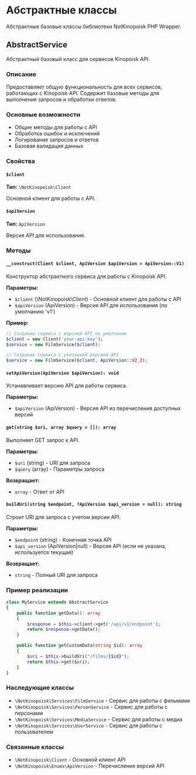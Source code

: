# Абстрактные классы

Абстрактные базовые классы библиотеки NotKinopoisk PHP Wrapper.

## AbstractService

Абстрактный базовый класс для сервисов Kinopoisk API.

### Описание

Предоставляет общую функциональность для всех сервисов, работающих с Kinopoisk API. Содержит базовые методы для выполнения запросов и обработки ответов.

### Основные возможности

- Общие методы для работы с API
- Обработка ошибок и исключений
- Логирование запросов и ответов
- Базовая валидация данных

### Свойства

#### `$client`

**Тип:** `\NotKinopoisk\Client`

Основной клиент для работы с API.

#### `$apiVersion`

**Тип:** `ApiVersion`

Версия API для использования.

### Методы

#### `__construct(Client $client, ApiVersion $apiVersion = ApiVersion::V1)`

Конструктор абстрактного сервиса для работы с Kinopoisk API.

**Параметры:**

- `$client` (\NotKinopoisk\Client) - Основной клиент для работы с API
- `$apiVersion` (ApiVersion) - Версия API для использования (по умолчанию 'v1')

**Пример:**

```php
// Создание сервиса с версией API по умолчанию
$client = new Client('your-api-key');
$service = new FilmService($client);

// Создание сервиса с указанной версией API
$service = new FilmService($client, ApiVersion::V2_2);
```

#### `setApiVersion(ApiVersion $apiVersion): void`

Устанавливает версию API для работы сервиса.

**Параметры:**

- `$apiVersion` (ApiVersion) - Версия API из перечисления доступных версий

#### `get(string $uri, array $query = []): array`

Выполняет GET запрос к API.

**Параметры:**

- `$uri` (string) - URI для запроса
- `$query` (array) - Параметры запроса

**Возвращает:**

- `array` - Ответ от API

#### `buildUri(string $endpoint, ?ApiVersion $api_version = null): string`

Строит URI для запроса с учетом версии API.

**Параметры:**

- `$endpoint` (string) - Конечная точка API
- `$api_version` (ApiVersion|null) - Версия API (если не указана, используется текущая)

**Возвращает:**

- `string` - Полный URI для запроса

### Пример реализации

```php
class MyService extends AbstractService
{
    public function getData(): array
    {
        $response = $this->client->get('/api/v1/endpoint');
        return $response->getData();
    }

    public function getCustomData(string $id): array
    {
        $uri = $this->buildUri("/films/{$id}");
        return $this->get($uri);
    }
}
```

### Наследующие классы

- `\NotKinopoisk\Services\FilmService` - Сервис для работы с фильмами
- `\NotKinopoisk\Services\PersonService` - Сервис для работы с персонами
- `\NotKinopoisk\Services\MediaService` - Сервис для работы с медиа
- `\NotKinopoisk\Services\UserService` - Сервис для работы с пользователем

### Связанные классы

- `\NotKinopoisk\Client` - Основной клиент API
- `\NotKinopoisk\Enums\ApiVersion` - Перечисление версий API

